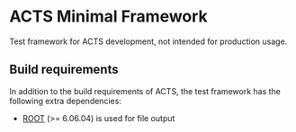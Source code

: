 # ACTS Minimal Framework

Test framework for ACTS development, not intended for production usage.

## Build requirements

In addition to the build requirements of ACTS, the test framework has the following extra dependencies:

+ [ROOT](https://root.cern.ch/) (>= 6.06.04) is used for file output

